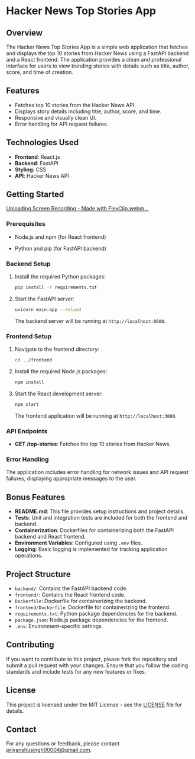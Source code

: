 # Hacker News Top Stories App

## Overview

The Hacker News Top Stories App is a simple web application that fetches and displays the top 10 stories from Hacker News using a FastAPI backend and a React frontend. The application provides a clean and professional interface for users to view trending stories with details such as title, author, score, and time of creation.

## Features

- Fetches top 10 stories from the Hacker News API.
- Displays story details including title, author, score, and time.
- Responsive and visually clean UI.
- Error handling for API request failures.

## Technologies Used

- **Frontend**: React.js
- **Backend**: FastAPI
- **Styling**: CSS
- **API**: Hacker News API

## Getting Started

[Uploading Screen Recording - Made with FlexClip.webm…]()

### Prerequisites

- Node.js and npm (for React frontend)
  
- Python and pip (for FastAPI backend)

### Backend Setup

1. Install the required Python packages:
    ```bash
    pip install -r requirements.txt
    ```

2. Start the FastAPI server:
    ```bash
    uvicorn main:app --reload
    ```

   The backend server will be running at `http://localhost:8000`.

### Frontend Setup

1. Navigate to the frontend directory:
    ```bash
    cd ../frontend
    ```

2. Install the required Node.js packages:
    ```bash
    npm install
    ```

3. Start the React development server:
    ```bash
    npm start
    ```

   The frontend application will be running at `http://localhost:3000`.

### API Endpoints

- **GET /top-stories**: Fetches the top 10 stories from Hacker News. 

### Error Handling

The application includes error handling for network issues and API request failures, displaying appropriate messages to the user.

## Bonus Features

- **README.md**: This file provides setup instructions and project details.
- **Tests**: Unit and integration tests are included for both the frontend and backend.
- **Containerization**: Dockerfiles for containerizing both the FastAPI backend and React frontend.
- **Environment Variables**: Configured using `.env` files.
- **Logging**: Basic logging is implemented for tracking application operations.

## Project Structure

- `backend/`: Contains the FastAPI backend code.
- `frontend/`: Contains the React frontend code.
- `Dockerfile`: Dockerfile for containerizing the backend.
- `frontend/Dockerfile`: Dockerfile for containerizing the frontend.
- `requirements.txt`: Python package dependencies for the backend.
- `package.json`: Node.js package dependencies for the frontend.
- `.env`: Environment-specific settings.

## Contributing

If you want to contribute to this project, please fork the repository and submit a pull request with your changes. Ensure that you follow the coding standards and include tests for any new features or fixes.

## License

This project is licensed under the MIT License - see the [LICENSE](LICENSE) file for details.

## Contact

For any questions or feedback, please contact [priyanshusingh00004@gmail.com](mailto:priyanshusingh00004@gmail.com).
